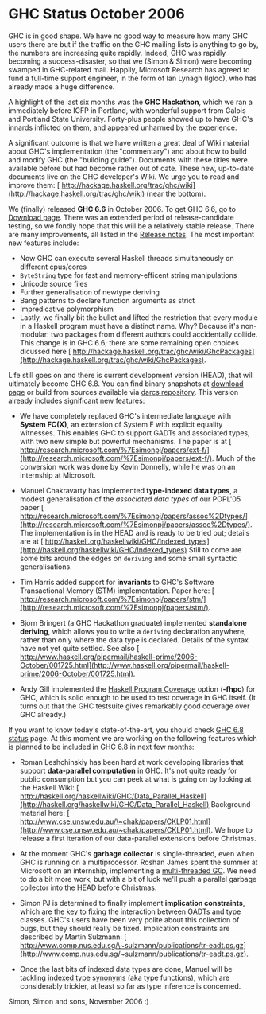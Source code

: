 # GHC Status October 2006


GHC is in good shape. We have no good way to measure how many GHC
users there are but if the traffic on the GHC mailing lists is
anything to go by, the numbers are increasing quite rapidly. Indeed,
GHC was rapidly becoming a success-disaster, so that we (Simon &
Simon) were becoming swamped in GHC-related mail.  Happily,
Microsoft Research has agreed to fund a full-time support engineer,
in the form of Ian Lynagh (Igloo), who has already made a huge difference.


A highlight of the last six months was the **GHC Hackathon**, which we ran a immediately before ICFP in Portland, with wonderful support from Galois and Portland State University.  Forty-plus people showed up to have GHC's innards inflicted on them, and appeared unharmed by the experience.


A significant outcome is that we have written a great deal of Wiki material about GHC's implementation (the "commentary") and about how to build and modify GHC (the "building guide").  Documents with these titles were available before but had become rather out of date.  These new, up-to-date documents live on the GHC developer's Wiki.  We urge you to read and improve them:   [ http://hackage.haskell.org/trac/ghc/wiki](http://hackage.haskell.org/trac/ghc/wiki) (near the bottom).


We (finally) released **GHC 6.6** in October 2006. To get GHC 6.6, go to [Download page](http://www.haskell.org/ghc/download_ghc_66.html). There was an extended period of release-candidate testing, so we fondly hope that this will be a relatively stable release. There are many improvements, all listed in the [ Release notes](http://haskell.org/ghc/docs/6.6/html/users_guide/release-6-6.html). The most important new features include:

- Now GHC can execute several Haskell threads simultaneously on different cpus/cores
- `ByteString` type for fast and memory-efficent string manipulations
- Unicode source files
- Further generalisation of newtype deriving
- Bang patterns to declare function arguments as strict
- Impredicative polymorphism
- Lastly, we finally bit the bullet and lifted the restriction that every module in a Haskell program must have a distinct name.  Why?  Because it's non-modular: two packages from different authors could accidentally collide.  This change is in GHC 6.6; there are some remaining open choices dicussed here [ http://hackage.haskell.org/trac/ghc/wiki/GhcPackages](http://hackage.haskell.org/trac/ghc/wiki/GhcPackages).


Life still goes on and there is current development version (HEAD), that will ultimately become GHC 6.8. You can find binary snapshots at [download page](http://www.haskell.org/ghc/dist/current/dist/) or build from sources available via [ darcs repository](http://darcs.haskell.org/ghc/). This version already includes significant new features:

- We have completely replaced GHC's intermediate language with **System FC(X)**, an extension of System F with explicit equality witnesses.  This enables GHC to support GADTs and associated types, with two new simple but powerful mechanisms. The paper is at [ http://research.microsoft.com/%7Esimonpj/papers/ext-f/](http://research.microsoft.com/%7Esimonpj/papers/ext-f/). Much of the conversion work was done by Kevin Donnelly, while he was on an internship at Microsoft.

- Manuel Chakravarty has implemented **type-indexed data types**, a modest generalisation of the *associated data types* of our POPL'05 paper  [ http://research.microsoft.com/%7Esimonpj/papers/assoc%2Dtypes/](http://research.microsoft.com/%7Esimonpj/papers/assoc%2Dtypes/). The implementation is in the HEAD and is ready to be tried out; details are at [ http://haskell.org/haskellwiki/GHC/Indexed_types](http://haskell.org/haskellwiki/GHC/Indexed_types) Still to come are some bits around the edges on `deriving` and some small syntactic generalisations.

- Tim Harris added support for **invariants** to GHC's Software Transactional Memory (STM) implementation. Paper here: [ http://research.microsoft.com/%7Esimonpj/papers/stm/](http://research.microsoft.com/%7Esimonpj/papers/stm/).

- Bjorn Bringert (a GHC Hackathon graduate) implemented **standalone deriving**, which allows you to write a `deriving` declaration anywhere, rather than only where the data type is declared.  Details of the syntax have not yet quite settled.  See also [ http://www.haskell.org/pipermail/haskell-prime/2006-October/001725.html](http://www.haskell.org/pipermail/haskell-prime/2006-October/001725.html).

- Andy Gill implemented the [ Haskell Program Coverage](http://haskell.org/haskellwiki/GHC/HPC) option (**-fhpc**) for GHC, which is solid enough to be used to test coverage in GHC itself.  (It turns out that the GHC testsuite gives remarkably good coverage over GHC already.)


If you want to know today's state-of-the-art, you should check [ GHC 6.8 status](http://haskell.org/haskellwiki/GHC/6.8) page. At this moment we are working on the following features which is planned to be included in GHC 6.8 in next few months:

- Roman Leshchinskiy has been hard at work developing libraries that support **data-parallel computation** in GHC.  It's not quite ready for public consumption but you can peek at what is going on by looking at the Haskell Wiki: [ http://haskell.org/haskellwiki/GHC/Data_Parallel_Haskell](http://haskell.org/haskellwiki/GHC/Data_Parallel_Haskell)  Background material here: [ http://www.cse.unsw.edu.au/\~chak/papers/CKLP01.html](http://www.cse.unsw.edu.au/~chak/papers/CKLP01.html).  We hope to release a first iteration of our data-parallel extensions before Christmas.

- At the moment GHC's **garbage collector** is single-threaded, even when GHC is running on a multiprocessor.  Roshan James spent the summer at Microsoft on an internship, implementing a [ multi-threaded GC](http://hackage.haskell.org/trac/ghc/wiki/MotivationForParallelization).  We need to do a bit more work, but with a bit of luck we'll push a parallel garbage collector into the HEAD before Christmas.

- Simon PJ is determined to finally implement **implication constraints**, which are the key to fixing the interaction between GADTs and type classes.   GHC's users have been very polite about this collection of bugs, but they should really be fixed.  Implication constraints are described by Martin Sulzmann: [ http://www.comp.nus.edu.sg/\~sulzmann/publications/tr-eadt.ps.gz](http://www.comp.nus.edu.sg/~sulzmann/publications/tr-eadt.ps.gz).

- Once the last bits of indexed data types are done, Manuel will be tackling [ indexed type synonyms](http://haskell.org/haskellwiki/GHC/Indexed_type_synonyms) (aka type functions), which are considerably trickier, at least so far as type inference is concerned.


Simon, Simon and sons, November 2006 :)
